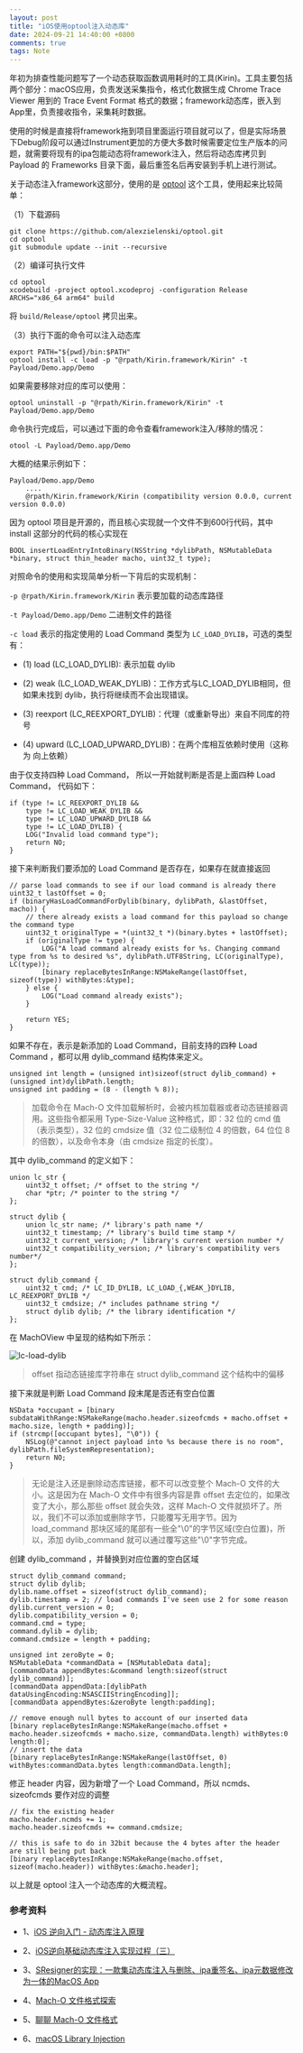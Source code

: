 ```yaml
---
layout: post
title: "iOS使用optool注入动态库"
date: 2024-09-21 14:40:00 +0800
comments: true
tags: Note
---
```


年初为排查性能问题写了一个动态获取函数调用耗时的工具(Kirin)。工具主要包括两个部分：macOS应用，负责发送采集指令，格式化数据生成 Chrome Trace Viewer 用到的 Trace Event Format 格式的数据；framework动态库，嵌入到App里，负责接收指令，采集耗时数据。

使用的时候是直接将framework拖到项目里面运行项目就可以了，但是实际场景下Debug阶段可以通过Instrument更加的方便大多数时候需要定位生产版本的问题，就需要将现有的ipa包能动态将framework注入，然后将动态库拷贝到 Payload 的 Frameworks 目录下面，最后重签名后再安装到手机上进行测试。

关于动态注入framework这部分，使用的是 [optool](https://github.com/alexzielenski/optool.git) 这个工具，使用起来比较简单： 

（1）下载源码

```
git clone https://github.com/alexzielenski/optool.git 
cd optool
git submodule update --init --recursive
```

（2）编译可执行文件

```
cd optool
xcodebuild -project optool.xcodeproj -configuration Release ARCHS="x86_64 arm64" build
```

将 `build/Release/optool` 拷贝出来。

（3）执行下面的命令可以注入动态库

```
export PATH="${pwd}/bin:$PATH"
optool install -c load -p "@rpath/Kirin.framework/Kirin" -t Payload/Demo.app/Demo
```

如果需要移除对应的库可以使用：

```
optool uninstall -p "@rpath/Kirin.framework/Kirin" -t Payload/Demo.app/Demo
```

命令执行完成后，可以通过下面的命令查看framework注入/移除的情况：

```
otool -L Payload/Demo.app/Demo
```

大概的结果示例如下：

```
Payload/Demo.app/Demo
    ....
    @rpath/Kirin.framework/Kirin (compatibility version 0.0.0, current version 0.0.0)
```

因为 optool 项目是开源的，而且核心实现就一个文件不到600行代码，其中 install 这部分的代码的核心实现在 

```
BOOL insertLoadEntryIntoBinary(NSString *dylibPath, NSMutableData *binary, struct thin_header macho, uint32_t type);
```

对照命令的使用和实现简单分析一下背后的实现机制：

`-p @rpath/Kirin.framework/Kirin` 表示要加载的动态库路径

`-t Payload/Demo.app/Demo` 二进制文件的路径

`-c load` 表示的指定使用的 Load Command 类型为 `LC_LOAD_DYLIB`，可选的类型有：

- (1) load (LC_LOAD_DYLIB): 表示加载 dylib 

- (2) weak (LC_LOAD_WEAK_DYLIB)：工作方式与LC_LOAD_DYLIB相同，但如果未找到 dylib，执行将继续而不会出现错误。

- (3) reexport (LC_REEXPORT_DYLIB)：代理（或重新导出）来自不同库的符号

- (4) upward (LC_LOAD_UPWARD_DYLIB)：在两个库相互依赖时使用（这称为 向上依赖）

由于仅支持四种 Load Command， 所以一开始就判断是否是上面四种 Load Command， 代码如下：

```
if (type != LC_REEXPORT_DYLIB &&
    type != LC_LOAD_WEAK_DYLIB &&
    type != LC_LOAD_UPWARD_DYLIB &&
    type != LC_LOAD_DYLIB) {
    LOG("Invalid load command type");
    return NO;
}
```

接下来判断我们要添加的 Load Command 是否存在，如果存在就直接返回

```
// parse load commands to see if our load command is already there
uint32_t lastOffset = 0;
if (binaryHasLoadCommandForDylib(binary, dylibPath, &lastOffset, macho)) {
    // there already exists a load command for this payload so change the command type
    uint32_t originalType = *(uint32_t *)(binary.bytes + lastOffset);
    if (originalType != type) {
        LOG("A load command already exists for %s. Changing command type from %s to desired %s", dylibPath.UTF8String, LC(originalType), LC(type));
        [binary replaceBytesInRange:NSMakeRange(lastOffset, sizeof(type)) withBytes:&type];
    } else {
        LOG("Load command already exists");
    }
        
    return YES;
}
```

如果不存在，表示是新添加的 Load Command，目前支持的四种 Load Command ，都可以用 dylib_command 结构体来定义。

```
unsigned int length = (unsigned int)sizeof(struct dylib_command) + (unsigned int)dylibPath.length;
unsigned int padding = (8 - (length % 8));
```

> 加载命令在 Mach-O 文件加载解析时，会被内核加载器或者动态链接器调用。这些指令都采用 Type-Size-Value 这种格式，即：32 位的 cmd 值（表示类型），32 位的 cmdsize 值（32 位二级制位 4 的倍数，64 位位 8 的倍数），以及命令本身（由 cmdsize 指定的长度）。

其中 dylib_command 的定义如下：

```
union lc_str {
	uint32_t offset; /* offset to the string */
	char *ptr; /* pointer to the string */
};

struct dylib {
    union lc_str name; /* library's path name */
    uint32_t timestamp; /* library's build time stamp */
    uint32_t current_version; /* library's current version number */
    uint32_t compatibility_version;	/* library's compatibility vers number*/
};

struct dylib_command {
	uint32_t cmd; /* LC_ID_DYLIB, LC_LOAD_{,WEAK_}DYLIB, LC_REEXPORT_DYLIB */
	uint32_t cmdsize; /* includes pathname string */
	struct dylib dylib; /* the library identification */
};
```

在 MachOView 中呈现的结构如下所示：

![lc-load-dylib](/images/insert-dylib-by-optool/lc-load-dylib.png)

> offset 指动态链接库字符串在 struct dylib_command 这个结构中的偏移

接下来就是判断 Load Command 段末尾是否还有空白位置

```
NSData *occupant = [binary subdataWithRange:NSMakeRange(macho.header.sizeofcmds + macho.offset + macho.size, length + padding)];
if (strcmp([occupant bytes], "\0")) {
    NSLog(@"cannot inject payload into %s because there is no room", dylibPath.fileSystemRepresentation);
    return NO;
}
```

> 无论是注入还是删除动态库链接，都不可以改变整个 Mach-O 文件的大小。这是因为在 Mach-O 文件中有很多内容是靠 offset 去定位的，如果改变了大小，那么那些 offset 就会失效，这样 Mach-O 文件就损坏了。所以，我们不可以添加或删除字节，只能覆写无用字节。因为 load_command 那块区域的尾部有一些全"\0"的字节区域(空白位置)，所以，添加 dylib_command 就可以通过覆写这些"\0"字节完成。

创建 dylib_command ，并替换到对应位置的空白区域

```
struct dylib_command command;
struct dylib dylib;
dylib.name.offset = sizeof(struct dylib_command);
dylib.timestamp = 2; // load commands I've seen use 2 for some reason
dylib.current_version = 0;
dylib.compatibility_version = 0;
command.cmd = type;
command.dylib = dylib;
command.cmdsize = length + padding;

unsigned int zeroByte = 0;
NSMutableData *commandData = [NSMutableData data];
[commandData appendBytes:&command length:sizeof(struct dylib_command)];
[commandData appendData:[dylibPath dataUsingEncoding:NSASCIIStringEncoding]];
[commandData appendBytes:&zeroByte length:padding];
    
// remove enough null bytes to account of our inserted data
[binary replaceBytesInRange:NSMakeRange(macho.offset + macho.header.sizeofcmds + macho.size, commandData.length) withBytes:0 length:0];
// insert the data
[binary replaceBytesInRange:NSMakeRange(lastOffset, 0) withBytes:commandData.bytes length:commandData.length];
```

修正 header 内容，因为新增了一个 Load Command，所以 ncmds、sizeofcmds 要作对应的调整

```
// fix the existing header
macho.header.ncmds += 1;
macho.header.sizeofcmds += command.cmdsize;
    
// this is safe to do in 32bit because the 4 bytes after the header are still being put back
[binary replaceBytesInRange:NSMakeRange(macho.offset, sizeof(macho.header)) withBytes:&macho.header];    
```

以上就是 optool 注入一个动态库的大概流程。

### 参考资料

- 1、[iOS 逆向入门 - 动态库注入原理](https://www.odszz.com/posts/ios-reverse-insert-dylib/)

- 2、[iOS逆向基础动态库注入实现过程（三）](https://blog.csdn.net/n603482184/article/details/100888999)

- 3、[SResigner的实现：一款集动态库注入与删除、ipa重签名、ipa元数据修改为一体的MacOS App](https://blog.csdn.net/jerryandliujie/article/details/84845162)

- 4、[Mach-O 文件格式探索](https://www.desgard.com/iOS-Source-Probe/C/mach-o/Mach-O%20%E6%96%87%E4%BB%B6%E6%A0%BC%E5%BC%8F%E6%8E%A2%E7%B4%A2.html)

- 5、[聊聊 Mach-O 文件格式](https://geneblue.github.io/2021/01/04/osx/sec--MachO-file-format/)

- 6、[macOS Library Injection](https://book.hacktricks.xyz/v/cn/macos-hardening/macos-security-and-privilege-escalation/macos-proces-abuse/macos-library-injection)